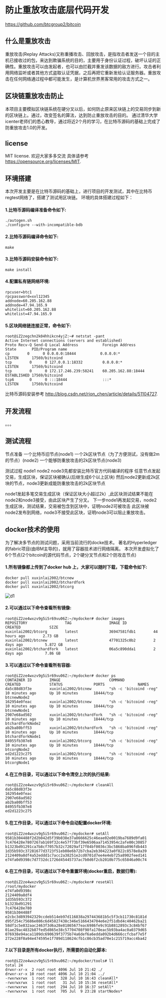 防止重放攻击底层代码开发
=====================================

https://github.com/btcgroup2/bitcoin

什么是重放攻击
----------------
重放攻击(Replay Attacks)又称重播攻击、回放攻击，是指攻击者发送一个目的主机已接收过的包，来达到欺骗系统的目的，主要用于身份认证过程，破坏认证的正确性。重放攻击可以由发起者，也可以由拦截并重发该数据的敌方进行。攻击者利用网络监听或者其他方式盗取认证凭据，之后再把它重新发给认证服务器。重放攻击在任何网络通过程中都可能发生，是计算机世界黑客常用的攻击方式之一。

区块链重放攻击防止
----------------
本项目主要模拟区块链系统在硬分叉以后，如何防止原来区块链上的交易同步到新的区块链上。通过，改变签名的算法，达到防止重放攻击的目的。
通过清华大学icenter老师们的悉心教导，通过将近2个月的学习，在比特币源码的基础上完成了防重放攻击1.0的开发。

license
-------

MIT license. 欢迎大家多多交流
具体请参考 https://opensource.org/licenses/MIT.


环境搭建
------------------

本次开发主要是在比特币源码的基础上，进行项目的开发测试，其中在比特币regtest网络了，搭建了测试用区块链。
环境的具体搭建过程如下：

#### 1.比特币源码编译准备命令如下:
```
./autogen.sh
./configure --with-incompatible-bdb
```

#### 2.比特币源码编译命令如下:
```
make
```
#### 3.比特币源码安装命令如下:
```
make install
```

#### 4.配置私有链网络环境:
```
rpcuser=btc1
rpcpassword=xxl12345
addnode=60.205.162.88
addnode=47.94.165.9
whitelist=60.205.162.88
whitelist=47.94.165.9
```

#### 5.区块网络链连接正常，命令如下:
```
root@iZ2zegchn2k04hhikcn4yjZ:~# netstat -pant
Active Internet connections (servers and established)
Proto Recv-Q Send-Q Local Address           Foreign Address         State       PID/Program name
cp        0      0 0.0.0.0:18444           0.0.0.0:*               LISTEN      17569/bitcoind
tcp        0      0 127.0.0.1:18332         0.0.0.0:*               LISTEN      17569/bitcoind
tcp        0      0 172.17.246.239:58241    60.205.162.88:18444     ESTABLISHED 17569/bitcoind
tcp6       0      0 :::18444                :::*                    LISTEN      17569/bitcoind
```

比特币源码安装参考 http://blog.csdn.net/rion_chen/article/details/51104727.

开发流程
-------------------

。。。

测试流程
-------

节点准备
一个比特币旧节点(node1)
一个2k区块节点（为了方便测试，没有做2m的节点）(node2)
一个能够防重放攻击的2k区块节点(node3)

测试过程
node1 node2 node3先都安装比特币官方代码编译的程序
任意节点发起交易，生成区块，保证区块被确认(后继生成6个以上区块)
然后node2更新成2k区块的节点，node3更新成能防重放攻击的2k区块节点

node1发起多笔交易生成区块（保证区块大小超过2k）,此区块测试结果不能在node2和node3接受，由此区块产生了分叉。
下一步node1再发起交易，node2生成区块，测试结果，交易被包含到区块中，证明node2可被攻击
此区块被node2发布到网络，node3不接受此区块，证明node3可以阻止重放攻击。


docker技术的使用
-------
为了解决多节点的测试问题，采用当前流行的docke技术。
著名的Hyperledger的fabric项目(由IBM主导的)，就用了容器技术进行网络隔离。
本次开发虚拟化了6个节点(2个bitcoin的源代码节点，2个硬分叉节点和2个防攻击节点)

#### 1.所有镜像都上传到了docker hub 上，大家可以随时下载，下载命令如下:
```
docker pull xuxinlai2002/btcnew
docker pull xuxinlai2002/btchardfork 
docker pull xuxinlai2002/btcorg
```
![d1](https://github.com/btcgroup2/bitcoin/blob/master/share/docker_hub.png)

#### 2.可以通过以下命令查看所有镜像:
```
root@iZ2ze4wxzv9g5i5r69vu06Z:~/mydocker# docker images
REPOSITORY                 TAG                 IMAGE ID            CREATED             SIZE
xuxinlai2002/btcorg        latest              36947581fdb1        44 hours ago        2.73 GB
xuxinlai2002/btcnew        latest              47701325c0b2        2 days ago          5.872 GB
xuxinlai2002/btchardfork   latest              06a5c890dda1        2 days ago          7.86 GB
```

#### 3.可以通过以下命令查看所有容器:
```
root@iZ2ze4wxzv9g5i5r69vu06Z:~/mydocker# docker ps
CONTAINER ID        IMAGE                      COMMAND                  CREATED             STATUS              PORTS               NAMES
da5c88d83f3e        xuxinlai2002/btcnew        "sh -c 'bitcoind -reg"   10 minutes ago      Up 10 minutes       18444/tcp           btcnewNode2
162954e0feac        xuxinlai2002/btcnew        "sh -c 'bitcoind -reg"   10 minutes ago      Up 10 minutes       18444/tcp           btcnewNode1
2907e68ad502        xuxinlai2002/btchardfork   "sh -c 'bitcoind -reg"   10 minutes ago      Up 10 minutes       18444/tcp           btchardforkNode2
ab2ba80bff53        xuxinlai2002/btchardfork   "sh -c 'bitcoind -reg"   10 minutes ago      Up 10 minutes       18444/tcp           btchardforkNode1
84955fb307e8        xuxinlai2002/btcorg        "sh -c 'bitcoind -reg"   10 minutes ago      Up 10 minutes       18444/tcp           btcorgNode2
ed2d1223c275        xuxinlai2002/btcorg        "sh -c 'bitcoind -reg"   10 minutes ago      Up 10 minutes       18444/tcp           btcorgNode1
```
#### 4.在工作目录，可以通过以下命令清空上次的执行结果:
```
root@iZ2ze4wxzv9g5i5r69vu06Z:~/mydocker# cleanAll
da5c88d83f3e
162954e0feac
2907e68ad502
ab2ba80bff53
84955fb307e8
ed2d1223c275
```

#### 5.在工作目录，可以通过以下命令自动配置docker环境:
```
root@iZ2ze4wxzv9g5i5r69vu06Z:~/mydocker# setAll
9581b304488f2d2b042d5f39b038e37a8666625c46eae02e0019ba7689d9fa01
7c476428e7807267ab169f32c4e57f73bf39e6506aa71453954c2afe00c30857
b1323bd91291ca7b8cf7057b32c72029af17f04bf0036c3bc5868ba096fdb443
1d35b593c37281677d3723f51eb08e6b72b7cba2eb304223a0f822c8578e8a39
2124409a8df4a52eddd1c7acc2a38251e2cd0701d7ee4e4eb725a8902feed141
e74fa0d9398c7d7732dc1726d45445737ac7b0d6f2cb2010b775c65846a90c74
```

#### 6.在工作目录，可以通过以下命令重置环境(docker重启，数据归零):
```
root@iZ2ze4wxzv9g5i5r69vu06Z:~/mydocker# resetAll
/root/mydocker
e74fa0d9398c
2124409a8df4
1d35b593c372
b1323bd91291
7c476428e780
9581b304488f
e2cbc3d893942329ccdeb514eb97d116838a297443681b5c5f3cb11730c8181d
d95f254c75686e086c6d45827438c346e5166434704e6e2f51dbd4c40462ba21
58df1c5e832aac2463f3d6a28e81865677eac6986fe9c91b8812893c3c84bf67
01ae29ac4832b87fed5d865e38c57704708f98fa170eac5b93ba4ac0a0379d65
076938e94aca1109dc690639f3775b74a6def6a6edda092b4d666ccfcbaf7e5f
272e228f0a94e474595e1f789d118624cfb1c86cb35ad70e1c215719acc4ba42
```

#### 7.以下目录是所有docker执行，所需要的自动化脚本:
```
root@iZ2ze4wxzv9g5i5r69vu06Z:~/mydocker/tools# ll
total 24
drwxr-xr-x  2 root root 4096 Jul 10 21:42 ./
drwxr-xr-x 10 root root 4096 Jul 10 21:04 ../
-rwxrwxrwx  1 root root  328 Jul 10 16:43 cleanAll*
-rwxrwxrwx  1 root root   31 Jul 10 15:34 resetAll*
-rwxrwxrwx  1 root root  294 Jul 10 16:37 setAll*
-rwxrwxrwx  1 root root  705 Jul  9 23:28 startNodes*
```

